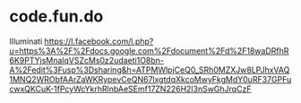 # code.fun.do
Illuminati
https://l.facebook.com/l.php?u=https%3A%2F%2Fdocs.google.com%2Fdocument%2Fd%2F18waDRfhR6K9PTYjsMnalqVSZcMs0z2udaeti1O8bn-A%2Fedit%3Fusp%3Dsharing&h=ATPMWlpjCeQ0_SRh0MZXJw8LPJhxVAQ1MNQ2WRObfAArZaWKRypevCeQN67lxgtdqXkcoMwyFkgMdY0uRF37GPFucwxQKCuK-1fPcyWcYkrhRlnbAeSEmf17ZN226H2l3nSwGhJrqCzF
